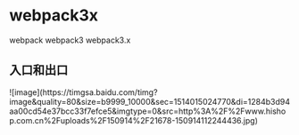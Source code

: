 # webpack3x
webpack   webpack3 webpack3.x
<h2>入口和出口</h2>
![image](https://timgsa.baidu.com/timg?image&quality=80&size=b9999_10000&sec=1514015024770&di=1284b3d94aa00cd54e37bcc33f7efce5&imgtype=0&src=http%3A%2F%2Fwww.hishop.com.cn%2Fuploads%2F150914%2F21678-150914112244436.jpg)

